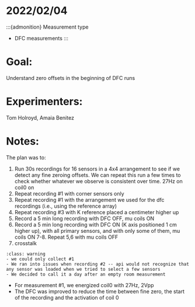 # 2022/02/04

:::{admonition} Measurement type
- DFC measurements
:::

# Goal:
Understand zero offsets in the beginning of DFC runs

# Experimenters:
Tom Holroyd, Amaia Benitez

# Notes:
The plan was to:
1. Run 30s recordings for 16 sensors in a 4x4 arrangement to see if we detect any fine zeroing offsets. We can repeat this run a few times to check whether whatever we observe is consistent over time. 27Hz on coil0 on
2. Repeat recording #1 with corner sensors only
3. Repeat recording #1 with the arrangement we used for the dfc recordings (i.e., using the reference array)
4. Repeat recording #3 with K reference placed a centimeter higher up
5. Record a 5 min long recording with DFC OFF, mu coils ON
6. Record a 5 min long recording with DFC ON (K axis positioned 1 cm higher up), with all primary sensors, and with only some of them, mu coils ON
7-8. Repeat 5,6 with mu coils OFF
9. crosstalk

```{admonition} Issues
:class: warning
- we could only collect #1
- We ran into issues when recording #2 -- api would not recognize that any sensor was loaded when we tried to select a few sensors
- We decided to call it a day after an empty room measurement
```
- For measurement #1, we energized coil0 with 27Hz, 2Vpp
- The DFC was improved to reduce the time between fine zero, the start of the recording and the activation of coil 0     

